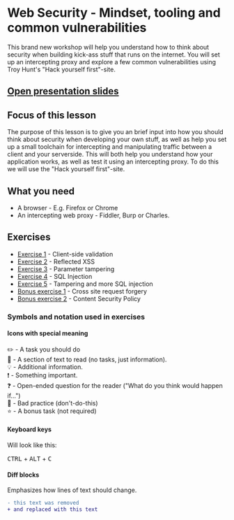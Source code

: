 # Web Security - Mindset, tooling and common vulnerabilities

This brand new workshop will help you understand how to think about security when building kick-ass stuff that runs on the internet.
You will set up an intercepting proxy and explore a few common vulnerabilities using Troy Hunt's "Hack yourself first"-site.

## [Open presentation slides](https://docs.google.com/presentation/d/1lKsN1b_DQbHrvrjytTvbczHx-yUNVVMU3ySdiO_Irt4/edit?usp=sharing)

## Focus of this lesson
The purpose of this lesson is to give you an brief input into how you should think about security when developing your own stuff, as well as help you set up a small toolchain for intercepting and manipulating traffic between a client and your serverside. This will both help you understand how your application works, as well as test it using an intercepting proxy. To do this we will use the "Hack yourself first"-site.

## What you need
- A browser - E.g. Firefox or Chrome
- An intercepting web proxy - Fiddler, Burp or Charles.

## Exercises

- [Exercise 1](exercise-1/) - Client-side validation
- [Exercise 2](exercise-2/) - Reflected XSS
- [Exercise 3](exercise-3/) - Parameter tampering
- [Exercise 4](exercise-4/) - SQL Injection
- [Exercise 5](exercise-5/) - Tampering and more SQL injection
- [Bonus exercise 1](exercise-6/) - Cross site request forgery
- [Bonus exercise 2](exercise-7/) - Content Security Policy

### Symbols and notation used in exercises

#### Icons with special meaning

:pencil2: - A task you should do  
:book: - A section of text to read (no tasks, just information).  
:bulb: - Additional information.  
:exclamation: - Something important.  
:question: - Open-ended question for the reader ("What do you think would happen if...")  
:poop: - Bad practice (don't-do-this)  
:star: - A bonus task (not required)  

#### Keyboard keys

Will look like this:

<kbd>CTRL</kbd> + <kbd>ALT</kbd> + <kbd>C</kbd>

#### Diff blocks

Emphasizes how lines of text should change.

```diff
- this text was removed
+ and replaced with this text

